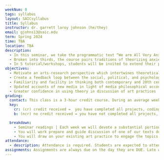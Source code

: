 ```yaml
---
weekNum: 0
tags: syllabus
layout: SAICsyllabus
title: Syllabus
instructor: dr. garrett laroy johnson (he/they)
email: gjohns13@saic.edu
term: Spring 2024
time: TBA
location: TBA
description:
  - In this seminar, we take the programmatic text “We are All Very Anxious” by The Institute for Precarious Consciousness (2014) as a touchstone. Taking up their injunction that we need to build “machines for fighting anxiety”, students will situate their art practice to pursue a research question intervening between the social and the psychic, the ecological and the cultural. Through a blend of seminar discussion, research, workshop, tutorial, we will examine and engage contemporary techniques that help us to ask what anxiety is in 2022, what it does, and most importantly, what it could do. Students should be prepared to exercise their metier towards new ends.
  - Broken into thirds, the course pairs traditions of theorizing anxiety with techniques that appropriate the conditioning of aesthetic experience towards the production of subjectivity. We explore the psychoanalytic anxiety of Freud and Lacan as well as the mental ecosophy of Felix Guattari through works of theory-fiction or hyperstition —- quasi-archeological texts that generate worlds through bifurcation, paradox, and supposition. Second, Critical making, creating “objects to think with” that enact critiques and help us reorient to our problems, allows for a unique approach to the psychopolitical moblizations of anxiety as theorized by Byung Chul Han and Renata Salecl. Finally, we approach a materialist reading of anxiety as found in Gilbert Simondon’s philosophy of technology through works of speculative design.
  - In 5 tutorial/workshops, students will be invited to extend their practice through computational media techniques. Provided by the instructor or technically fluent students in the class, the exact topics will be subject to the appetite of students. Some examples include digital-physical computing, non-linear video editing, projection mapping, field recording-composition, and generative sound.
objectives:
  - Motivate an arts-research perspective which intertwines theoretical analysis and proposition with practice-based speculation and world-making
  - Create a feedback loop between the social, political, and psychological accounts of anxiety and art-making practice
  - Familiarity and facility in thinking both contemporary and 20th century on topics of subjectivity, psyche, unconscious and anxiety.
  - Updated accounts of new media in light of media philosophical accounts of mind and information
  - Greater confidence in using theory in discussion of art practices
grading:
  contact: This class is a 3-hour credit course. During an average week, you will be expected to spend 6 hours on homework per class. Homework will primarily consist of assignment completions, project development, project documentation, and written assignments. See the SAIC Contact / Credit hour policy for a detailed explanation for how homework time is calculated on a per-credit-hour basis.
  key:
    cr: (cr) credit received =  you have completed all projects, coding sketches, and relevent group projects. Your assignments reflect your own learning of the assigned readings that week, while also demonstrating the growth of your own expressive style. You have missed a maximum of two unexcused absences.
    b: (ncr) no credit received = you have not completed all projects, coding sketches, or relevant group projects. Or, you may have completed these, but not reflected your own learning or growth in the process. Or, you have more than two unexcused absences.

  breakdown:
    - Seminar readings | Each week we will devote a substantial portion of class to reading and discussion. These discussions will be prompted by peer presentations. You are expected to contribute to discussion and engage actively through analysis and reflection on the text as well as relating relevant outside works. Just because a peer is presenting does now mean you do not need to do the reading.
    - You will work prepare and guide discussion of one of our texts during class. Signups will happen in the second week of class. You are expected to have read and *studied* the text as well as researched its contexts and secondary literature. You will start class with a 20-30 minute presentation in which you 1) make legible to your peers in terms of its internal logic and extrinsic sociocultural, economic, theoretical and art historical connections 2) through leading the class through close reading, explicate key sections of the text that demand slow study 3) articulate clearly the stakes of the text for our contemporary moment, as it concerns new media artists 4) pose several key questions driven by the text that will lead discussion
    - You will draw on your existing art practice to engage the topics of the course in an applied work. Given the technological focus of the course, it’s expected to engage with new (or old) media in some way. As you will find in the schedule below, three weeks are devoted to critiques a project proposal, a work in-progress showing, and a final project showing.
attendance:
  - description: Attendance is required. Students are expected to attend all classes and be present for the full duration of each class. In class time is for instruction. When possible, instructors will make time for students to work independently on projects. Unless special permission is granted by the instructor, students are required to remain in class during this independent work time. Announcements and directions will be given at the beginning of class so it is important that you arrive on time. Absences, late arrivals, and leaving class early will reflect negatively on your grade. Communicate with your instructors if there are serious or extenuating circumstances that prevent you from arriving on time or from participating fully. Be prepared to present a doctor’s note if an absence is due to illness.
assignments: Assignments are always due on the day they are DUE. Late work is not acceptable because of the fact that in-class activities are often closely tied to sharing and discussing assignments. Late work undermines your own learning as well as the learning community of the class as a whole.
---
```

